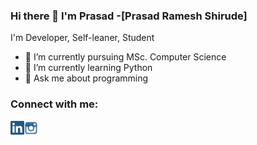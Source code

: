 ### Hi there 👋 I'm Prasad -[Prasad Ramesh Shirude]

I'm Developer, Self-leaner, Student

- 🔭 I’m currently pursuing MSc. Computer Science
- 🌱 I’m currently learning Python
- 💬 Ask me about programming

### Connect with me:

  [<img align = "left"  alt = "LinkedIn"  width = "22px" src = "linkedIn.png" />][linkedin]
  [<img align = "left"  alt = "Instagram" width = "22px" src ="instagram1.png"/>][instagram]
  <br/>
  
  [linkedin]: https://www.linkedin.com/in/prasad-shirude-90a9b71ba/
  [instagram]: https://www.instagram.com/prasad_9689/
